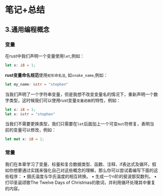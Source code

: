 # 笔记+总结

## 3.通用编程概念

### 变量

在rust中我们声明一个变量使用`let`,例如：

```rust
let x: i8 = 1;
```

**rust变量命名规范**使用`蛇形命名法`, 如`snake_name`,例如：

```rust
let my_name: &str = "stephen"
```

当我们声明了一个字符串变量，但是我想不改变变量名的情况下，重新声明一个数字类型，这时候我们可以使用rust变量`变量遮蔽`的特性，例如：

```rust
let x: i8 = 1;
let x: &str = "stephen"
```

当我们不需要更换类型，我们只需要在`let`后面加上一个可变`mut`符修复，表明当前的变量可以修改，例如：

```rust
let mut x: i8 = 1;
```

### 常量



我们在本章学习了变量、标量和复合数据类型、函数、注释、if表达式及循环。假如你想要通过实践来强化自己对这些概念的理解，那么你可以尝试着编写下面的这些程序：
• 摄氏温度与华氏温度的相互转换。
• 生成一个n阶的斐波那契数列。
• 打印圣诞颂歌The Twelve Days of Christmas的歌词，并利用循环处理其中重复的内容。